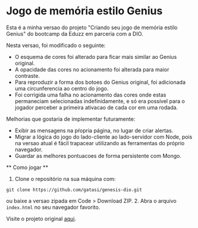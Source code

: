 # Jogo de memória estilo Genius

Esta é a minha versao do projeto "Criando seu jogo de memória estilo Genius" do bootcamp da Eduzz em parceria com a DIO.

Nesta versao, foi modificado o seguinte:

-   O esquema de cores foi alterado para ficar mais similar ao Genius original.
-   A opacidade das cores no acionamento foi alterada para maior contraste.
-   Para reproduzir a forma dos botoes do Genius original, foi adicionada uma circunferencia ao centro do jogo.
-   Foi corrigida uma falha no acionamento das cores onde estas permaneciam selecionadas indefinidamente, e só era possível para o jogador perceber a primeira ativacao de cada cor em uma rodada.

Melhorias que gostaria de implementar futuramente:

-   Exibir as mensagens na pŕopria página, no lugar de criar alertas.
-   Migrar a lógica do jogo do lado-cliente ao lado-servidor com Node, pois na versao atual é fácil trapacear utilizando as ferramentas do próprio navegador.
-   Guardar as melhores pontuacoes de forma persistente com Mongo.

** Como jogar **

1. Clone o repositório na sua máquina com:

```
git clone https://github.com/gatasi/genesis-dio.git
```

ou baixe a versao zipada em Code > Download ZIP. 2. Abra o arquivo `index.html` no seu navegador favorito.

Visite o projeto original [aqui](https://github.com/SpruceGabriela/genesis-dio).
